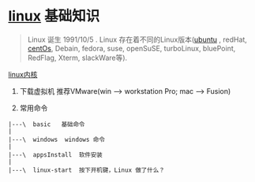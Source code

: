 # [linux](www.linux.org) 基础知识

> Linux 诞生 1991/10/5 . Linux 存在着不同的Linux版本([ubuntu](http://www.ubuntu.org.cn/download/desktop) , redHat, [centOs](www.centos.org), Debain, fedora, suse, openSuSE, turboLinux, bluePoint, RedFlag, Xterm, slackWare等).

[linux内核](www.kernel.org)

1. 下载虚拟机 推荐VMware(win --> workstation Pro; mac --> Fusion) 

2. 常用命令

```
|---\  basic   基础命令
|
|---\  windows  windows 命令
|
|---\  appsInstall  软件安装
|
|---\  linux-start  按下开机键，Linux 做了什么？

```